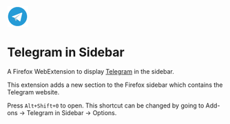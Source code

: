 ![image](/icons/48x48.png)

# Telegram in Sidebar

A Firefox WebExtension to display [Telegram](https://web.whatsapp.com/) in the sidebar.

This extension adds a new section to the Firefox sidebar which contains the Telegram website.

Press `Alt+Shift+0` to open. This shortcut can be changed by going to Add-ons -> Telegram in Sidebar -> Options.
